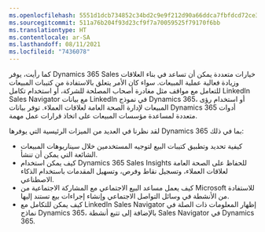 ```yaml
---
ms.openlocfilehash: 5551d1dcb734852c34bd2c9e9f212d90a66ddca7fbfdcd72ce3c94b1ee85949a
ms.sourcegitcommit: 511a76b204f93d23cf9f7a70059525f79170f6bb
ms.translationtype: HT
ms.contentlocale: ar-SA
ms.lasthandoff: 08/11/2021
ms.locfileid: "7436078"
---
```

كما رأيت، يوفر Dynamics 365 Sales خيارات متعددة يمكن أن تساعد في بناء العلاقات وزيادة فعالية عملية المبيعات. سواء كان الأمر يتعلق بالاستفادة من كتيبات المبيعات للتعامل مع مواقف مثل مغادرة أصحاب المصلحة للشركة، أو استخدام تكامل LinkedIn Sales Navigator مع بيانات LinkedIn في نموذج Dynamics 365، أو استخدام رؤى المبيعات لإدارة الصحة العامة لعلاقات العملاء. توفر بيانات Dynamics 365 أدوات متعددة لمساعدة مؤسسات المبيعات على اتخاذ قرارات عمل مهمة.

لقد نظرنا في العديد من الميزات الرئيسية التي يوفرها Dynamics 365 بما في ذلك:

- كيفية تحديد وتطبيق كتيبات البيع لتوجيه المستخدمين خلال سيناريوهات المبيعات الشائعة التي يمكن أن تنشأ.
- كيف يمكن استخدام Dynamics 365 Sales Insights للحفاظ على الصحة العامة لعلاقات العملاء، وتسجيل نقاط وفرص، وتسهيل المقدمات باستخدام الذكاء الاصطناعي.
- كيف يعمل مساعد البيع الاجتماعي مع المشاركة الاجتماعية من Microsoft للاستفادة من الأنشطة في وسائل التواصل الاجتماعي وإنشاء إجراءات بيع تستند إليها.
- كيف يمكن للتكامل مع LinkedIn Sales Navigator إظهار المعلومات ذات الصلة في نماذج Dynamics 365، بالإضافة إلى تتبع أنشطة Sales Navigator في Dynamics 365.
